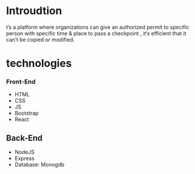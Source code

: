 # Introudtion 
t’s a platform where organizations can give an authorized permit to specific person with specific time & place to pass a checkpoint , it’s efficient that it can’t be copied or modified.


# technologies 

### Front-End 
- HTML
- CSS
- JS
- Bootstrap
- React


## Back-End
- NodeJS
- Express
- Database: Monogdb
